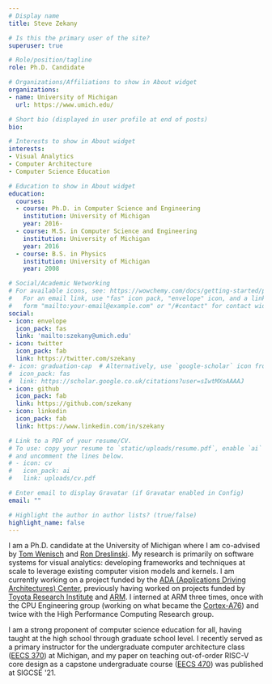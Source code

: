 ```yaml
---
# Display name
title: Steve Zekany

# Is this the primary user of the site?
superuser: true

# Role/position/tagline
role: Ph.D. Candidate

# Organizations/Affiliations to show in About widget
organizations:
- name: University of Michigan
  url: https://www.umich.edu/

# Short bio (displayed in user profile at end of posts)
bio: 

# Interests to show in About widget
interests:
- Visual Analytics
- Computer Architecture
- Computer Science Education

# Education to show in About widget
education:
  courses:
  - course: Ph.D. in Computer Science and Engineering
    institution: University of Michigan
    year: 2016-
  - course: M.S. in Computer Science and Engineering
    institution: University of Michigan
    year: 2016
  - course: B.S. in Physics
    institution: University of Michigan
    year: 2008

# Social/Academic Networking
# For available icons, see: https://wowchemy.com/docs/getting-started/page-builder/#icons
#   For an email link, use "fas" icon pack, "envelope" icon, and a link in the
#   form "mailto:your-email@example.com" or "/#contact" for contact widget.
social:
- icon: envelope
  icon_pack: fas
  link: 'mailto:szekany@umich.edu'
- icon: twitter
  icon_pack: fab
  link: https://twitter.com/szekany
#- icon: graduation-cap  # Alternatively, use `google-scholar` icon from `ai` icon pack
#  icon_pack: fas
#  link: https://scholar.google.co.uk/citations?user=sIwtMXoAAAAJ
- icon: github
  icon_pack: fab
  link: https://github.com/szekany
- icon: linkedin
  icon_pack: fab
  link: https://www.linkedin.com/in/szekany

# Link to a PDF of your resume/CV.
# To use: copy your resume to `static/uploads/resume.pdf`, enable `ai` icons in `params.toml`, 
# and uncomment the lines below.
# - icon: cv
#   icon_pack: ai
#   link: uploads/cv.pdf

# Enter email to display Gravatar (if Gravatar enabled in Config)
email: ""

# Highlight the author in author lists? (true/false)
highlight_name: false
---
```


I am a Ph.D. candidate at the University of Michigan where I am co-advised by [Tom Wenisch](https://web.eecs.umich.edu/~twenisch/) and [Ron Dreslinski](https://web.eecs.umich.edu/~rdreslin/). My research is primarily on software systems for visual analytics: developing frameworks and techniques at scale to leverage existing computer vision models and kernels. I am currently working on a project funded by the [ADA (Applications Driving Architectures) Center](http://www.adacenter.org), previously having worked on projects funded by [Toyota Research Institute](https://www.tri.global/) and [ARM](http://www.arm.com). I interned at ARM three times, once with the CPU Engineering group (working on what became the [Cortex-A76](https://en.wikipedia.org/wiki/ARM_Cortex-A76)) and twice with the High Performance Computing Research group.

I am a strong proponent of computer science education for all, having taught at the high school through graduate school level. I recently served as a primary instructor for the undergraduate computer architecture class ([EECS 370](https://eecs370.github.io/)) at Michigan, and my paper on teaching out-of-order RISC-V core design as a capstone undergraduate course ([EECS 470](https://www.eecs.umich.edu/courses/eecs470/)) was published at SIGCSE '21.
